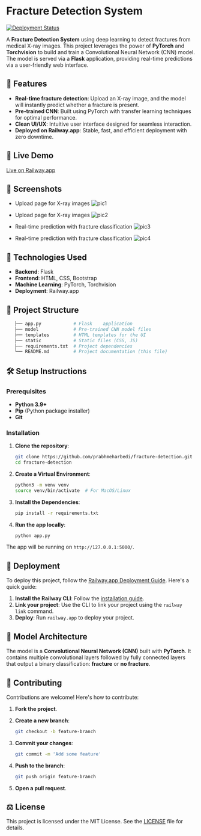 # Fracture Detection System

[![Deployment Status](https://img.shields.io/badge/Deployment-Active-green)](https://web-production-e4a9.up.railway.app/)

A **Fracture Detection System** using deep learning to detect fractures from medical X-ray images. This project leverages the power of **PyTorch** and **Torchvision** to build and train a Convolutional Neural Network (CNN) model. The model is served via a **Flask** application, providing real-time predictions via a user-friendly web interface.

## 🌟 Features

- **Real-time fracture detection**: Upload an X-ray image, and the model will instantly predict whether a fracture is present.
- **Pre-trained CNN**: Built using PyTorch with transfer learning techniques for optimal performance.
- **Clean UI/UX**: Intuitive user interface designed for seamless interaction.
- **Deployed on Railway.app**: Stable, fast, and efficient deployment with zero downtime.

## 🚀 Live Demo

[Live on Railway.app](https://web-production-e4a9.up.railway.app/)

## 📸 Screenshots

- Upload page for X-ray images
![pic1](https://github.com/prabhmeharbedi/fracture-detection/blob/main/images/pic1.png?raw=true)

- Upload page for X-ray images
![pic2](https://github.com/prabhmeharbedi/fracture-detection/blob/main/images/pic2.png?raw=true)

- Real-time prediction with fracture classification
![pic3](https://github.com/prabhmeharbedi/fracture-detection/blob/main/images/pic3.png?raw=true)

- Real-time prediction with fracture classification
![pic4](https://github.com/prabhmeharbedi/fracture-detection/blob/main/images/pic4.png?raw=true)

## 🔧 Technologies Used

- **Backend**: Flask
- **Frontend**: HTML, CSS, Bootstrap
- **Machine Learning**: PyTorch, Torchvision
- **Deployment**: Railway.app

## 📂 Project Structure

```bash
   ├── app.py            # Flask    application
   ├── model             # Pre-trained CNN model files
   ├── templates         # HTML templates for the UI
   ├── static            # Static files (CSS, JS)
   ├── requirements.txt  # Project dependencies
   └── README.md         # Project documentation (this file)
```

## 🛠️ Setup Instructions

### Prerequisites

- **Python 3.9+**
- **Pip** (Python package installer)
- **Git**

### Installation

1. **Clone the repository**:

   ```bash
   git clone https://github.com/prabhmeharbedi/fracture-detection.git
   cd fracture-detection

2. **Create a Virtual Environment**:

   ```bash
   python3 -m venv venv
   source venv/bin/activate  # For MacOS/Linux

3. **Install the Dependencies**:

   ```bash
   pip install -r requirements.txt

4. **Run the app locally**:

   ```bash
   python app.py

The app will be running on `http://127.0.0.1:5000/`.

## 🚀 Deployment

To deploy this project, follow the [Railway.app Deployment Guide](https://railway.app/docs/deployments). Here's a quick guide:

1. **Install the Railway CLI**: Follow the [installation guide](https://railway.app/docs/cli).
2. **Link your project**: Use the CLI to link your project using the `railway link` command.
3. **Deploy**: Run `railway.app` to deploy your project.

## 🧠 Model Architecture

The model is a **Convolutional Neural Network (CNN)** built with **PyTorch**. It contains multiple convolutional layers followed by fully connected layers that output a binary classification: **fracture** or **no fracture**.

## 🤝 Contributing

Contributions are welcome! Here's how to contribute:

1. **Fork the project**.

2. **Create a new branch**:
   ```bash
   git checkout -b feature-branch

3. **Commit your changes**:
   ```bash
   git commit -m 'Add some feature'

4. **Push to the branch**:
   ```bash
   git push origin feature-branch

5. **Open a pull request**.


## ⚖️ License

This project is licensed under the MIT License. See the [LICENSE](LICENSE) file for details.




